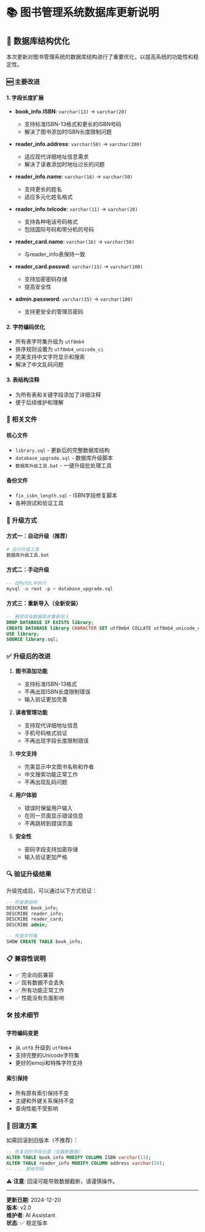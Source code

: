 # 📚 图书管理系统数据库更新说明

## 🔄 数据库结构优化

本次更新对图书管理系统的数据库结构进行了重要优化，以提高系统的功能性和稳定性。

### 🆕 主要改进

#### 1. 字段长度扩展
- **book_info.ISBN**: `varchar(13)` → `varchar(20)`
  - 支持标准ISBN-13格式和更长的ISBN号码
  - 解决了图书添加时ISBN长度限制问题

- **reader_info.address**: `varchar(50)` → `varchar(200)`
  - 适应现代详细地址信息需求
  - 解决了读者添加时地址过长的问题

- **reader_info.name**: `varchar(16)` → `varchar(50)`
  - 支持更长的姓名
  - 适应多元化姓名格式

- **reader_info.telcode**: `varchar(11)` → `varchar(20)`
  - 支持各种电话号码格式
  - 包括国际号码和带分机的号码

- **reader_card.name**: `varchar(16)` → `varchar(50)`
  - 与reader_info表保持一致

- **reader_card.passwd**: `varchar(15)` → `varchar(100)`
  - 支持加密密码存储
  - 提高安全性

- **admin.password**: `varchar(15)` → `varchar(100)`
  - 支持更安全的管理员密码

#### 2. 字符编码优化
- 所有表字符集升级为 `utf8mb4`
- 排序规则设置为 `utf8mb4_unicode_ci`
- 完美支持中文字符显示和搜索
- 解决了中文乱码问题

#### 3. 表结构注释
- 为所有表和关键字段添加了详细注释
- 便于后续维护和理解

### 📁 相关文件

#### 核心文件
- `library.sql` - 更新后的完整数据库结构
- `database_upgrade.sql` - 数据库升级脚本
- `数据库升级工具.bat` - 一键升级批处理工具

#### 备份文件
- `fix_isbn_length.sql` - ISBN字段修复脚本
- 各种测试和验证工具

### 🔧 升级方式

#### 方式一：自动升级（推荐）
```bash
# 运行升级工具
数据库升级工具.bat
```

#### 方式二：手动升级
```sql
-- 在MySQL中执行
mysql -u root -p < database_upgrade.sql
```

#### 方式三：重新导入（全新安装）
```sql
-- 删除现有数据库并重新导入
DROP DATABASE IF EXISTS library;
CREATE DATABASE library CHARACTER SET utf8mb4 COLLATE utf8mb4_unicode_ci;
USE library;
SOURCE library.sql;
```

### ✅ 升级后的改进

1. **图书添加功能**
   - 支持标准ISBN-13格式
   - 不再出现ISBN长度限制错误
   - 输入验证更加完善

2. **读者管理功能**
   - 支持现代详细地址信息
   - 手机号码格式验证
   - 不再出现字段长度限制错误

3. **中文支持**
   - 完美显示中文图书名称和作者
   - 中文搜索功能正常工作
   - 不再出现乱码问题

4. **用户体验**
   - 错误时保留用户输入
   - 在同一页面显示错误信息
   - 不再跳转到错误页面

5. **安全性**
   - 密码字段支持加密存储
   - 输入验证更加严格

### 🔍 验证升级结果

升级完成后，可以通过以下方式验证：

```sql
-- 检查表结构
DESCRIBE book_info;
DESCRIBE reader_info;
DESCRIBE reader_card;
DESCRIBE admin;

-- 检查字符集
SHOW CREATE TABLE book_info;
```

### 📋 兼容性说明

- ✅ 完全向前兼容
- ✅ 现有数据不会丢失
- ✅ 所有功能正常工作
- ✅ 性能没有负面影响

### 🛠️ 技术细节

#### 字符编码变更
- 从 `utf8` 升级到 `utf8mb4`
- 支持完整的Unicode字符集
- 更好的emoji和特殊字符支持

#### 索引保持
- 所有原有索引保持不变
- 主键和外键关系保持不变
- 查询性能不受影响

### 🔄 回滚方案

如需回滚到旧版本（不推荐）：
```sql
-- 恢复旧的字段长度（会截断数据）
ALTER TABLE book_info MODIFY COLUMN ISBN varchar(13);
ALTER TABLE reader_info MODIFY COLUMN address varchar(50);
-- ... 其他字段
```

⚠️ **注意**: 回滚可能导致数据截断，请谨慎操作。

---

**更新日期**: 2024-12-20  
**版本**: v2.0  
**维护者**: AI Assistant  
**状态**: ✅ 稳定版本
